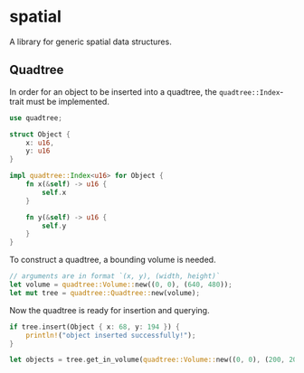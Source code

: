 # spatial

A library for generic spatial data structures.

## Quadtree

In order for an object to be inserted into a quadtree, the
`quadtree::Index`-trait must be implemented.

```rust
use quadtree;

struct Object {
    x: u16,
    y: u16
}

impl quadtree::Index<u16> for Object {
    fn x(&self) -> u16 {
        self.x
    }

    fn y(&self) -> u16 {
        self.y
    }
}
```

To construct a quadtree, a bounding volume is needed.

```rust
// arguments are in format `(x, y), (width, height)`
let volume = quadtree::Volume::new((0, 0), (640, 480));
let mut tree = quadtree::Quadtree::new(volume);
```

Now the quadtree is ready for insertion and querying.

```rust
if tree.insert(Object { x: 68, y: 194 }) {
    println!("object inserted successfully!");
}

let objects = tree.get_in_volume(quadtree::Volume::new((0, 0), (200, 200)));
```
